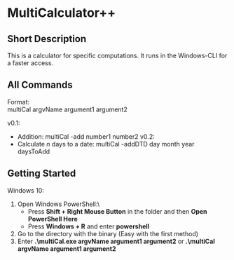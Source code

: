 # MultiCalculator++
## Short Description
This is a calculator for specific computations. It runs in the Windows-CLI for a faster access.

## All Commands
Format:\
multiCal argvName argument1 argument2

v0.1:
* Addition: multiCal -add number1 number2
v0.2:
* Calculate _n_ days to a date: multiCal -addDTD  day month year daysToAdd

## Getting Started
Windows 10:
1. Open Windows PowerShell:\
	* Press __Shift + Right Mouse Button__ in the folder and then __Open PowerShell Here__
	* Press __Windows + R__ and enter __powershell__
2. Go to the directory with the binary (Easy with the first method)
3. Enter __.\multiCal.exe argvName argument1 argument2__ or __.\multiCal argvName argument1 argument2__
